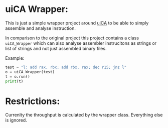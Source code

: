 uiCA Wrapper:
============

This is just a simple wrapper project around [uiCA](https://github.com/andreas-abel/uiCA)
to be able to simply assemble and analyse instruction.

In comparison to the original project this project contains a class `uiCA_Wrapper` 
which can also analyse assembler instrucitons as strings or list of strings and
not just assembled binary files.

Example:
```python
test = "l: add rax, rbx; add rbx, rax; dec r15; jnz l"
o = uiCA_Wrapper(test)
t = o.run()
print(t)
```

Restrictions:
=============

Currenlty the throughput is calculated by the wrapper class. Everything else
is ignored.
